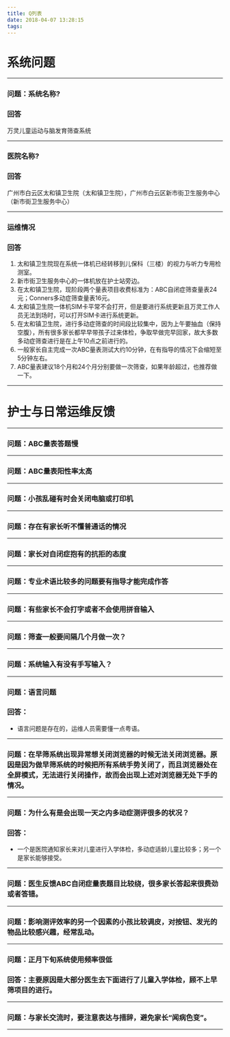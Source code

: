 ```yaml
---
title: Q列表
date: 2018-04-07 13:28:15
tags:
---
```

#   系统问题
* * *
### 问题：系统名称?
### 回答
万灵儿童运动与脑发育筛查系统
* * *
### 医院名称?
### 回答
广州市白云区太和镇卫生院（太和镇卫生院），广州市白云区新市街卫生服务中心（新市街卫生服务中心）
* * *
###    运维情况
### 回答
1.  太和镇卫生院现在系统一体机已经转移到儿保科（三楼）的视力与听力专用检测室。
2.  新市街卫生服务中心的一体机放在护士站旁边。
3. 在太和镇卫生院，现阶段两个量表项目收费标准为：ABC自闭症筛查量表24元；Conners多动症筛查量表16元。
4.  太和镇卫生院一体机SIM卡平常不会打开，但是要进行系统更新且万灵工作人员无法到场时，可以打开SIM卡进行系统更新。
5.  在太和镇卫生院，进行多动症筛查的时间段比较集中，因为上午要抽血（保持空腹），所有很多家长都早早带孩子过来体检，争取早做完早回家，故大多数多动症筛查进行是在上午10点之前进行的。
6.  一般家长自主完成一次ABC量表测试大约10分钟，在有指导的情况下会缩短至5分钟左右。
7.  ABC量表建议18个月和24个月分别要做一次筛查，如果年龄超过，也推荐做一下。
* * *

# 护士与日常运维反馈
* * *
### 问题：ABC量表答题慢
* * *
### 问题：ABC量表阳性率太高
* * *
### 问题：小孩乱碰有时会关闭电脑或打印机
* * *
### 问题：存在有家长听不懂普通话的情况
* * *
### 问题：家长对自闭症抱有的抗拒的态度
* * *
### 问题：专业术语比较多的问题要有指导才能完成作答
* * *
### 问题：有些家长不会打字或者不会使用拼音输入
* * *
### 问题：筛查一般要间隔几个月做一次？
* * *
### 问题：系统输入有没有手写输入？
* * *
### 问题：语言问题
### 回答：
-   语言问题是存在的，运维人员需要懂一点粤语。
* * *
### 问题：在早筛系统出现异常想关闭浏览器的时候无法关闭浏览器。原因是因为做早筛系统的时候把所有系统手势关闭了，而且浏览器处在全屏模式，无法进行关闭操作，故而会出现上述对浏览器无处下手的情况。
* * *
### 问题：为什么有是会出现一天之内多动症测评很多的状况？
### 回答：
-   一个是医院通知家长来对儿童进行入学体检，多动症适龄儿童比较多；另一个是家长能够接受。
* * *
### 问题：医生反馈ABC自闭症量表题目比较绕，很多家长答起来很费劲或者答错。
* * *
### 问题：影响测评效率的另一个因素的小孩比较调皮，对按钮、发光的物品比较感兴趣，经常乱动。
* * *
### 问题：正月下旬系统使用频率很低
### 回答：主要原因是大部分医生去下面进行了儿童入学体检，顾不上早筛项目的进行。
* * *
### 问题：与家长交流时，要注意表达与措辞，避免家长“闻病色变”。
* * *